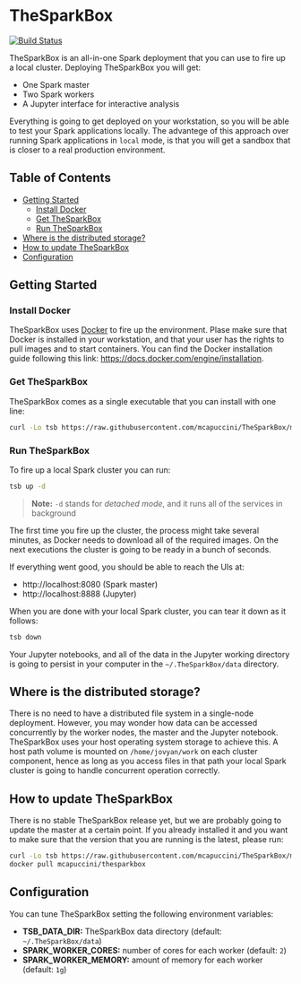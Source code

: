 # TheSparkBox

[![Build Status](https://travis-ci.org/mcapuccini/TheSparkBox.svg?branch=master)](https://travis-ci.org/mcapuccini/TheSparkBox)

TheSparkBox is an all-in-one Spark deployment that you can use to fire up a local cluster. Deploying TheSparkBox you will get:

- One Spark master
- Two Spark workers
- A Jupyter interface for interactive analysis

Everything is going to get deployed on your workstation, so you will be able to test your Spark applications locally. The advantege of this approach over running Spark applications in `local` mode, is that you will get a sandbox that is closer to a real production environment. 

## Table of Contents

- [Getting Started](#getting-started)
  - [Install Docker](#install-docker)
  - [Get TheSparkBox](#get-thesparkbox)
  - [Run TheSparkBox](#run-thesparkbox)
- [Where is the distributed storage?](#where-is-the-distributed-storage)
- [How to update TheSparkBox](#how-to-update-thesparkbox)
- [Configuration](#configuration)

## Getting Started

### Install Docker
TheSparkBox uses [Docker](https://www.docker.com/) to fire up the environment. Plase make sure that Docker is installed in your workstation, and that your user has the rights to pull images and to start containers. You can find the Docker installation guide following this link: https://docs.docker.com/engine/installation.

### Get TheSparkBox
TheSparkBox comes as a single executable that you can install with one line:

```bash
curl -Lo tsb https://raw.githubusercontent.com/mcapuccini/TheSparkBox/master/bin/tsb && chmod +x tsb && sudo mv tsb /usr/local/bin/
```

### Run TheSparkBox

To fire up a local Spark cluster you can run:

```bash
tsb up -d 
```

> **Note:** `-d` stands for *detached mode*, and it runs all of the services in background

The first time you fire up the cluster, the process might take several minutes, as Docker needs to download all of the required images. On the next executions the cluster is going to be ready in a bunch of seconds. 

If everything went good, you should be able to reach the UIs at:

- http://localhost:8080 (Spark master)
- http://localhost:8888 (Jupyter)

When you are done with your local Spark cluster, you can tear it down as it follows:

```bash
tsb down
```

Your Jupyter notebooks, and all of the data in the Jupyter working directory is going to persist in your computer in the `~/.TheSparkBox/data` directory.

## Where is the distributed storage?
There is no need to have a distributed file system in a single-node deployment. However, you may wonder how data can be accessed concurrently by the worker nodes, the master and the Jupyter notebook. TheSparkBox uses your host operating system storage to achieve this. A host path volume is mounted on `/home/jovyan/work` on each cluster component, hence as long as you access files in that path your local Spark cluster is going to handle concurrent operation correctly. 

## How to update TheSparkBox
There is no stable TheSparkBox release yet, but we are probably going to update the master at a certain point. If you already installed it and you want to make sure that the version that you are running is the latest, please run:

```bash
curl -Lo tsb https://raw.githubusercontent.com/mcapuccini/TheSparkBox/master/bin/tsb && chmod +x tsb && sudo mv tsb /usr/local/bin/
docker pull mcapuccini/thesparkbox
```

## Configuration
You can tune TheSparkBox setting the following environment variables:

- **TSB_DATA_DIR:** TheSparkBox data directory (default: `~/.TheSparkBox/data`)
- **SPARK_WORKER_CORES:** number of cores for each worker (default: `2`)
- **SPARK_WORKER_MEMORY:** amount of memory  for each worker (default: `1g`)

